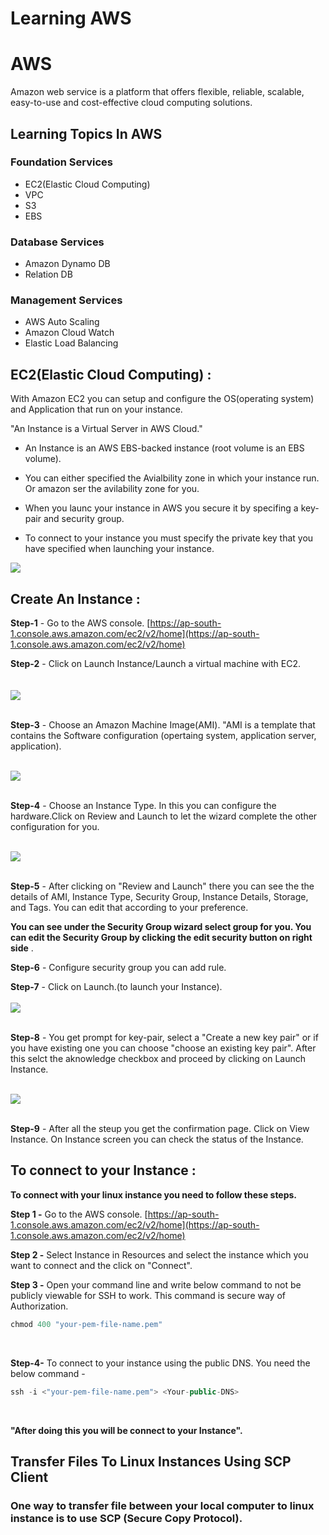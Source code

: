  # Learning AWS 

# AWS 

Amazon web service is a platform that offers flexible, reliable, scalable, easy-to-use and cost-effective cloud computing solutions.

## Learning Topics In AWS

### Foundation Services

* EC2(Elastic Cloud Computing)
* VPC
* S3
* EBS

### Database Services

* Amazon Dynamo DB
* Relation DB

### Management Services

* AWS Auto Scaling
* Amazon Cloud Watch
* Elastic Load Balancing

## EC2(Elastic Cloud Computing) :

With Amazon EC2 you can setup and configure the OS(operating system) and Application that run on your instance.

"An Instance is a Virtual Server in AWS Cloud."

* An Instance is an AWS EBS-backed instance (root volume is an EBS volume).

* You can either specified the Avialbility zone in which your instance run. Or amazon ser the avilability zone for you.

* When you launc your instance in AWS you secure it by specifing a key-pair and security group.

* To connect to your instance you must specify the private key that you have specified when launching your instance.

![](images/EC2-instance.png)

## Create An Instance :

**Step-1** - Go to the AWS console. [https://ap-south-1.console.aws.amazon.com/ec2/v2/home](https://ap-south-1.console.aws.amazon.com/ec2/v2/home)
<br />

**Step-2** - Click on Launch Instance/Launch a virtual machine with EC2. <br/>
<br />
<br />
![](images/launch-instance.png)
<br />
<br />

**Step-3** - Choose an Amazon Machine Image(AMI).
"AMI is a template that contains the Software configuration (opertaing system, application server, application). 
<br />
<br />

![](images/instancetype.png)
<br />
<br />

**Step-4** - Choose an Instance Type. In this you can configure the hardware.Click on Review and Launch to let the wizard complete the other configuration for you. 
<br />
<br />  

![](images/AMi.png)
<br />
<br />

**Step-5** - After clicking on "Review and Launch" there you can see the the details of AMI, Instance Type, Security Group, Instance Details, Storage, and Tags. You can edit that according to your preference. 

**You can see under the Security Group wizard select group for you. You can edit the Security Group by clicking the edit security button on right side** .

**Step-6** - Configure security group you can add rule.

**Step-7** - Click on Launch.(to launch your Instance). 
<br />
<br />
![](images/review-instance.png)
<br />
<br />

**Step-8** - You get prompt for key-pair, select a "Create a new key pair" or if you have existing one you can choose "choose an existing key pair". After this selct the aknowledge checkbox and proceed by clicking on Launch Instance.
<br />
<br />

![](images/keypair.png)
<br />
<br />

**Step-9** - After all the steup you get the confirmation page. Click on View Instance. On Instance screen you can check the status of the Instance.

## To connect to your Instance :

**To connect with your linux instance you need to follow these steps.**

**Step 1 -**  Go to the AWS console. [https://ap-south-1.console.aws.amazon.com/ec2/v2/home](https://ap-south-1.console.aws.amazon.com/ec2/v2/home)
<br />

**Step 2 -** Select Instance in Resources and select the instance which you want to connect and the click on "Connect".
<br/>

**Step 3 -** Open your command line and write below command to not be publicly viewable for SSH to work. This command is secure way of Authorization.

```js
chmod 400 "your-pem-file-name.pem"
```
<br />


**Step-4-** To connect to your instance using the public DNS. You need the below command -

```js
ssh -i <"your-pem-file-name.pem"> <Your-public-DNS>
```
<br />

**"After doing this you will be connect to your Instance".**

## Transfer Files To Linux Instances Using SCP Client 

### One way to transfer file between your local computer to linux instance is to use SCP (Secure Copy Protocol).
